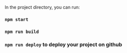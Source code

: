 In the project directory, you can run:

### `npm start`


### `npm run build`



### `npm run deploy` to deploy your project on github